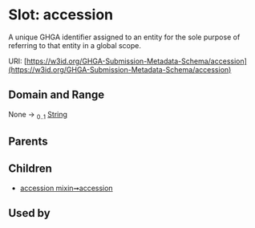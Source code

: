 
# Slot: accession


A unique GHGA identifier assigned to an entity for the sole purpose of referring to that entity in a global scope.

URI: [https://w3id.org/GHGA-Submission-Metadata-Schema/accession](https://w3id.org/GHGA-Submission-Metadata-Schema/accession)


## Domain and Range

None &#8594;  <sub>0..1</sub> [String](types/String.md)

## Parents


## Children

 *  [accession mixin➞accession](accession_mixin_accession.md)

## Used by

